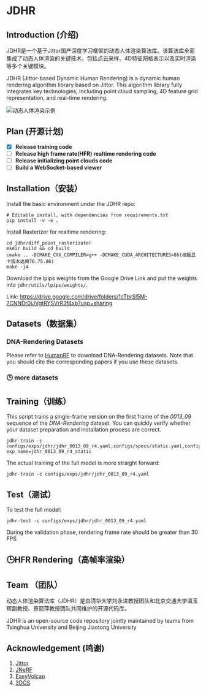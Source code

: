# JDHR

## Introduction (介绍)

JDHR是一个基于Jittor国产深度学习框架的动态人体渲染算法库。该算法库全面集成了动态人体渲染的关键技术，包括点云采样、4D特征网格表示以及实时渲染等多个关键模块。

JDHR (Jittor-based Dynamic Human Rendering) is a dynamic human rendering algorithm library based on Jittor. This algorithm library fully integrates key technologies, including point cloud sampling, 4D feature grid representation, and real-time rendering.

![动态人体渲染示例](https://github.com/3DHCG/JDHR/blob/main/demo.gif)

## Plan (开源计划)
- [x] **Release training code**
- [ ] **Release high frame rate(HFR) realtime rendering code**
- [ ] **Release initializing point clouds code**
- [ ] **Build a  WebSocket-based viewer**

## Installation（安装）

Install the basic environment under the JDHR repo:

```shell
# Editable install, with dependencies from requirements.txt
pip install -v -e . 
```

Install Rasterizer for realtime rendering:

```shell
cd jdhr/diff_point_rasterizater
mkdir build && cd build
cmake .. -DCMAKE_CXX_COMPILER=g++ -DCMAKE_CUDA_ARCHITECTURES=86(根据显卡版本选用70.75.86)
make -j4
```

Download the lpips weights from the Google Drive Link and put the weights into `jdhr/utils/lpips/weights/`.

Link: https://drive.google.com/drive/folders/1cTbrSl5M-7CNNDr0iJVgtRYSVrR3f4xb?usp=sharing


## Datasets（数据集）

### DNA-Rendering Datasets

Please refer to [HumanRF](https://github.com/synthesiaresearch/humanrf) to download DNA-Rendering datasets.
Note that you should cite the corresponding papers if you use these datasets.

### :clock3: more datasets

## Training（训练）

This script trains a single-frame version on the first frame of the *0013_09* sequence of the *DNA-Rendering* dataset. You can quickly verify whether your dataset preparation and installation process are correct.

```shell
jdhr-train -c configs/exps/jdhr/jdhr_0013_09_r4.yaml,configs/specs/static.yaml,configs/specs/tiny.yaml exp_name=jdhr_0013_09_r4_static
```

The actual training of the full model is more straight forward:

```shell
jdhr-train -c configs/exps/jdhr/jdhr_0013_09_r4.yaml
```

## Test（测试）

To test the full model:

```shell
jdhr-test -c configs/exps/jdhr/jdhr_0013_09_r4.yaml
```
During the validation phase, rendering frame rate should be greater than 30 FPS

## :clock3:HFR Rendering（高帧率渲染）

## Team （团队）

动态人体渲染算法库（JDHR）是由清华大学刘永进教授团队和北京交通大学温玉辉副教授、景丽萍教授团队共同维护的开源代码库。

JDHR is an open-source code repository jointly maintained by teams from Tsinghua University and Beijing Jiaotong University


## Acknowledgement (鸣谢)
1. [Jittor](https://github.com/Jittor/jittor)
2. [JNeRF](https://github.com/Jittor/JNeRF)
3. [EasyVolcap](https://github.com/zju3dv/EasyVolcap)
4. [3DGS](https://github.com/graphdeco-inria/gaussian-splatting)
